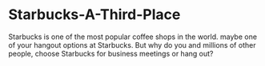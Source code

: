 # Starbucks-A-Third-Place
Starbucks is one of the most popular coffee shops in the world. maybe one of your hangout options at Starbucks. But why do you and millions of other people, choose Starbucks for business meetings or hang out?
